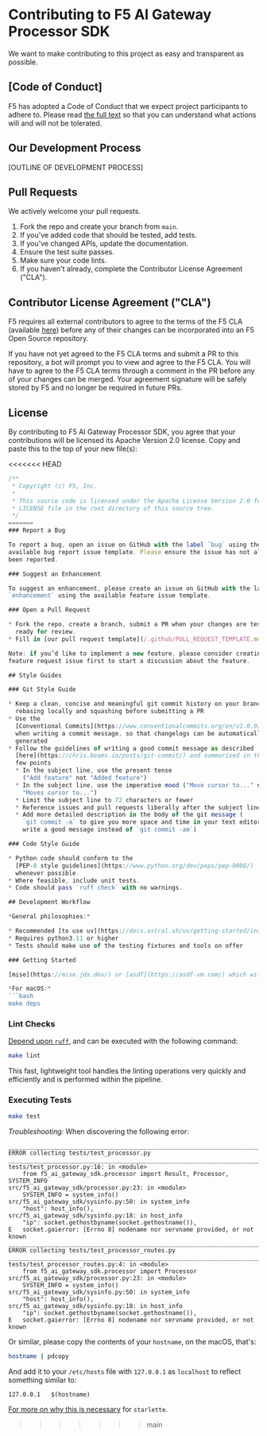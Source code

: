 # Contributing to F5 AI Gateway Processor SDK
We want to make contributing to this project as easy and transparent as
possible.

## [Code of Conduct]

F5 has adopted a Code of Conduct that we expect project participants to adhere
to. Please read [the full text](CODE_OF_CONDUCT.md) so that you can understand
what actions will and will not be tolerated.

## Our Development Process

[OUTLINE OF DEVELOPMENT PROCESS]

## Pull Requests
We actively welcome your pull requests.

1. Fork the repo and create your branch from `main`.
2. If you've added code that should be tested, add tests.
3. If you've changed APIs, update the documentation.
4. Ensure the test suite passes.
5. Make sure your code lints.
6. If you haven't already, complete the Contributor License Agreement ("CLA").

## Contributor License Agreement ("CLA")

F5 requires all external contributors to agree to the terms of the F5 CLA (available [here](https://github.com/f5/.github/blob/main/CLA/cla-markdown.md))
before any of their changes can be incorporated into an F5 Open Source repository.

If you have not yet agreed to the F5 CLA terms and submit a PR to this repository, a bot will prompt you to view and
agree to the F5 CLA. You will have to agree to the F5 CLA terms through a comment in the PR before any of your changes
can be merged. Your agreement signature will be safely stored by F5 and no longer be required in future PRs.

## License
By contributing to F5 AI Gateway Processor SDK, you agree that your contributions will be licensed
its Apache Version 2.0 license. Copy and paste this to the top of your new file(s):

<<<<<<< HEAD
```js
/**
 * Copyright (c) F5, Inc.
 *
 * This source code is licensed under the Apache License Version 2.0 found in the
 * LICENSE file in the root directory of this source tree.
 */
=======
### Report a Bug

To report a bug, open an issue on GitHub with the label `bug` using the
available bug report issue template. Please ensure the issue has not already
been reported.

### Suggest an Enhancement

To suggest an enhancement, please create an issue on GitHub with the label
`enhancement` using the available feature issue template.

### Open a Pull Request

* Fork the repo, create a branch, submit a PR when your changes are tested and
  ready for review.
* Fill in [our pull request template](/.github/PULL_REQUEST_TEMPLATE.md)

Note: if you’d like to implement a new feature, please consider creating a
feature request issue first to start a discussion about the feature.

## Style Guides

### Git Style Guide

* Keep a clean, concise and meaningful git commit history on your branch,
  rebasing locally and squashing before submitting a PR
* Use the
  [Conventional Commits](https://www.conventionalcommits.org/en/v1.0.0/) format
  when writing a commit message, so that changelogs can be automatically
  generated
* Follow the guidelines of writing a good commit message as described
  [here](https://chris.beams.io/posts/git-commit/) and summarised in the next
  few points
  * In the subject line, use the present tense
    ("Add feature" not "Added feature")
  * In the subject line, use the imperative mood ("Move cursor to..." not
    "Moves cursor to...")
  * Limit the subject line to 72 characters or fewer
  * Reference issues and pull requests liberally after the subject line
  * Add more detailed description in the body of the git message (
    `git commit -a` to give you more space and time in your text editor to
    write a good message instead of `git commit -am`)

### Code Style Guide

* Python code should conform to the
  [PEP-8 style guidelines](https://www.python.org/dev/peps/pep-0008/)
  whenever possible.
* Where feasible, include unit tests.
* Code should pass `ruff check` with no warnings.

## Development Workflow

*General philosophies:*

* Recommended [to use uv](https://docs.astral.sh/uv/getting-started/installation/)
* Requires python3.11 or higher
* Tests should make use of the testing fixtures and tools on offer

### Getting Started

[mise](https://mise.jdx.dev/) or [asdf](https://asdf-vm.com/) which will use [.tool-versions](./.tool-versions) to automatically ensure you have the correct versions

*For macOS:*
```bash
make deps
```

### Lint Checks

[Depend upon `ruff`](https://github.com/astral-sh/ruff), and can be executed with the following command:
```bash
make lint
```

This fast, lightweight tool handles the linting operations very quickly and efficiently and is performed within the pipeline.

### Executing Tests

```bash
make test
```

*Troubleshooting:*
When discovering the following error:
```
____________________________________________________________________________________________________ ERROR collecting tests/test_processor.py _____________________________________________________________________________________________________
tests/test_processor.py:16: in <module>
    from f5_ai_gateway_sdk.processor import Result, Processor, SYSTEM_INFO
src/f5_ai_gateway_sdk/processor.py:23: in <module>
    SYSTEM_INFO = system_info()
src/f5_ai_gateway_sdk/sysinfo.py:50: in system_info
    "host": host_info(),
src/f5_ai_gateway_sdk/sysinfo.py:18: in host_info
    "ip": socket.gethostbyname(socket.gethostname()),
E   socket.gaierror: [Errno 8] nodename nor servname provided, or not known
_________________________________________________________________________________________________ ERROR collecting tests/test_processor_routes.py _________________________________________________________________________________________________
tests/test_processor_routes.py:4: in <module>
    from f5_ai_gateway_sdk.processor import Processor
src/f5_ai_gateway_sdk/processor.py:23: in <module>
    SYSTEM_INFO = system_info()
src/f5_ai_gateway_sdk/sysinfo.py:50: in system_info
    "host": host_info(),
src/f5_ai_gateway_sdk/sysinfo.py:18: in host_info
    "ip": socket.gethostbyname(socket.gethostname()),
E   socket.gaierror: [Errno 8] nodename nor servname provided, or not known
```
Or similar, please copy the contents of your `hostname`, on the macOS, that's:
```bash
hostname | pdcopy
```
And add it to your `/etc/hosts` file with `127.0.0.1` as `localhost` to reflect something similar to:
```
127.0.0.1   $(hostname)
```
[For more on why this is necessary](https://stackoverflow.com/questions/39970606/gaierror-errno-8-nodename-nor-servname-provided-or-not-known-with-macos-sie) for `starlette`.
>>>>>>> main
